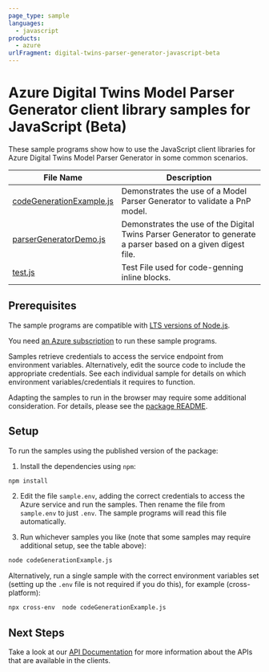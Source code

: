 ```yaml
---
page_type: sample
languages:
  - javascript
products:
  - azure
urlFragment: digital-twins-parser-generator-javascript-beta
---
```


# Azure Digital Twins Model Parser Generator client library samples for JavaScript (Beta)

These sample programs show how to use the JavaScript client libraries for Azure Digital Twins Model Parser Generator in some common scenarios.

| **File Name**                                     | **Description**                                                                                               |
| ------------------------------------------------- | ------------------------------------------------------------------------------------------------------------- |
| [codeGenerationExample.js][codegenerationexample] | Demonstrates the use of a Model Parser Generator to validate a PnP model.                                     |
| [parserGeneratorDemo.js][parsergeneratordemo]     | Demonstrates the use of the Digital Twins Parser Generator to generate a parser based on a given digest file. |
| [test.js][test]                                   | Test File used for code-genning inline blocks.                                                                |

## Prerequisites

The sample programs are compatible with [LTS versions of Node.js](https://nodejs.org/about/releases/).

You need [an Azure subscription][freesub] to run these sample programs.

Samples retrieve credentials to access the service endpoint from environment variables. Alternatively, edit the source code to include the appropriate credentials. See each individual sample for details on which environment variables/credentials it requires to function.

Adapting the samples to run in the browser may require some additional consideration. For details, please see the [package README][package].

## Setup

To run the samples using the published version of the package:

1. Install the dependencies using `npm`:

```bash
npm install
```

2. Edit the file `sample.env`, adding the correct credentials to access the Azure service and run the samples. Then rename the file from `sample.env` to just `.env`. The sample programs will read this file automatically.

3. Run whichever samples you like (note that some samples may require additional setup, see the table above):

```bash
node codeGenerationExample.js
```

Alternatively, run a single sample with the correct environment variables set (setting up the `.env` file is not required if you do this), for example (cross-platform):

```bash
npx cross-env  node codeGenerationExample.js
```

## Next Steps

Take a look at our [API Documentation][apiref] for more information about the APIs that are available in the clients.

[codegenerationexample]: https://github.com/Azure/azure-sdk-for-js/blob/main/sdk/digitaltwins/digital-twins-parser-generator/samples/v1-beta/javascript/codeGenerationExample.js
[parsergeneratordemo]: https://github.com/Azure/azure-sdk-for-js/blob/main/sdk/digitaltwins/digital-twins-parser-generator/samples/v1-beta/javascript/parserGeneratorDemo.js
[test]: https://github.com/Azure/azure-sdk-for-js/blob/main/sdk/digitaltwins/digital-twins-parser-generator/samples/v1-beta/javascript/test.js
[apiref]: https://docs.microsoft.com/javascript/api/
[freesub]: https://azure.microsoft.com/free/
[package]: https://github.com/Azure/azure-sdk-for-js/tree/main/sdk/digitaltwins/digital-twins-parser-generator/README.md
